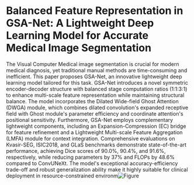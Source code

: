 # Balanced Feature Representation in GSA-Net: A Lightweight Deep Learning Model for Accurate Medical Image Segmentation
The Visual Computer
Medical image segmentation is crucial for modern medical diagnosis, yet traditional manual methods are time-consuming and inefficient. This paper proposes GSA-Net, an innovative lightweight deep learning model tailored for this task. GSA-Net introduces a novel symmetric encoder-decoder structure with balanced stage computation ratios (1:1:3:1) to enhance multi-scale feature representation while maintaining structural balance. The model incorporates the Dilated Wide-field Ghost Attention (DWGA) module, which combines dilated convolution's expanded receptive field with Ghost module's parameter efficiency and coordinate attention's positional sensitivity. Furthermore, GSA-Net employs complementary lightweight components, including an Expansion-Compression (EC) bridge for feature refinement and a Lightweight Multi-scale Feature Aggregation (LMFA) module for context integration. Comprehensive evaluations on Kvasir-SEG, ISIC2018, and GLaS benchmarks demonstrate state-of-the-art performance, achieving Dice scores of 90.0%, 90.4%, and 91.6%, respectively, while reducing parameters by 37% and FLOPs by 48.6% compared to ConvUNeXt. The model's exceptional accuracy-efficiency trade-off and robust generalization ability make it highly suitable for clinical deployment in resource-constrained environm![Figure](https://github.com/user-attachments/assets/e0c46cf2-cd0c-4c19-9d0e-9c2ceb63ad13)

